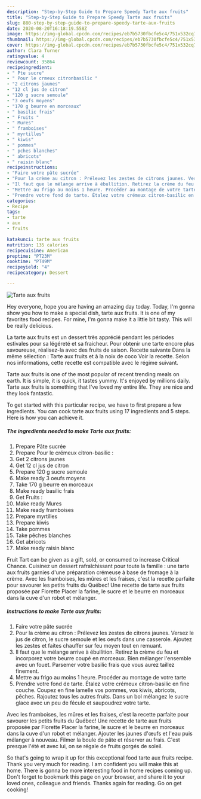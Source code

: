 ```yaml
---
description: "Step-by-Step Guide to Prepare Speedy Tarte aux fruits"
title: "Step-by-Step Guide to Prepare Speedy Tarte aux fruits"
slug: 880-step-by-step-guide-to-prepare-speedy-tarte-aux-fruits
date: 2020-08-20T16:18:19.558Z
image: https://img-global.cpcdn.com/recipes/eb7b5730fbcfe5c4/751x532cq70/tarte-aux-fruits-photo-principale-de-la-recette.jpg
thumbnail: https://img-global.cpcdn.com/recipes/eb7b5730fbcfe5c4/751x532cq70/tarte-aux-fruits-photo-principale-de-la-recette.jpg
cover: https://img-global.cpcdn.com/recipes/eb7b5730fbcfe5c4/751x532cq70/tarte-aux-fruits-photo-principale-de-la-recette.jpg
author: Clara Turner
ratingvalue: 4
reviewcount: 35864
recipeingredient:
- " Pte sucre"
- " Pour le crmeux citronbasilic "
- "2 citrons jaunes"
- "12 cl jus de citron"
- "120 g sucre semoule"
- "3 oeufs moyens"
- "170 g beurre en morceaux"
- " basilic frais"
- " Fruits "
- " Mures"
- " framboises"
- " myrtilles"
- " kiwis"
- " pommes"
- " pches blanches"
- " abricots"
- " raisin blanc"
recipeinstructions:
- "Faire votre pâte sucrée"
- "Pour la crème au citron : Prélevez les zestes de citrons jaunes. Versez le jus de citron, le sucre semoule et les oeufs dans une casserole. Ajoutez les zestes et faites chauffer sur feu moyen tout en remuant."
- "Il faut que le mélange arrive à ébullition. Retirez la crème du feu et incorporez votre beurre coupé en morceaux. Bien mélanger l&#39;ensemble avec un fouet. Parsemer votre basilic frais que vous aurez taillez finement."
- "Mettre au frigo au moins 1 heure. Procéder au montage de votre tarte"
- "Prendre votre fond de tarte. Étalez votre crémeux citron-basilic en fine couche. Coupez en fine lamelle vos pommes, vos kiwis, abricots, pêches. Rajoutez tous les autres fruits. Dans un bol mélangez le sucre glace avec un peu de fécule et saupoudrez votre tarte."
categories:
- Recipe
tags:
- tarte
- aux
- fruits

katakunci: tarte aux fruits 
nutrition: 135 calories
recipecuisine: American
preptime: "PT23M"
cooktime: "PT49M"
recipeyield: "4"
recipecategory: Dessert

---
```



![Tarte aux fruits](https://img-global.cpcdn.com/recipes/eb7b5730fbcfe5c4/751x532cq70/tarte-aux-fruits-photo-principale-de-la-recette.jpg)

Hey everyone, hope you are having an amazing day today. Today, I'm gonna show you how to make a special dish, tarte aux fruits. It is one of my favorites food recipes. For mine, I'm gonna make it a little bit tasty. This will be really delicious.

La tarte aux fruits est un dessert très apprécié pendant les périodes estivales pour sa légéreté et sa fraicheur. Pour obtenir une tarte encore plus savoureuse, réalisez-la avec des fruits de saison. Recette suivante Dans la même sélection : Tarte aux fruits et à la noix de coco Voir la recette. Selon nos informations, cette recette est compatible avec le régime suivant.

Tarte aux fruits is one of the most popular of recent trending meals on earth. It is simple, it is quick, it tastes yummy. It's enjoyed by millions daily. Tarte aux fruits is something that I've loved my entire life. They are nice and they look fantastic.


To get started with this particular recipe, we have to first prepare a few ingredients. You can cook tarte aux fruits using 17 ingredients and 5 steps. Here is how you can achieve it.

<!--inarticleads1-->

##### The ingredients needed to make Tarte aux fruits:

1. Prepare  Pâte sucrée
1. Prepare  Pour le crémeux citron-basilic :
1. Get 2 citrons jaunes
1. Get 12 cl jus de citron
1. Prepare 120 g sucre semoule
1. Make ready 3 oeufs moyens
1. Take 170 g beurre en morceaux
1. Make ready  basilic frais
1. Get  Fruits :
1. Make ready  Mures
1. Make ready  framboises
1. Prepare  myrtilles
1. Prepare  kiwis
1. Take  pommes
1. Take  pêches blanches
1. Get  abricots
1. Make ready  raisin blanc


Fruit Tart can be given as a gift, sold, or consumed to increase Critical Chance. Cuisinez un dessert rafraîchissant pour toute la famille : une tarte aux fruits garnies d&#39;une préparation crémeuse à base de fromage à la crème. Avec les framboises, les mûres et les fraises, c&#39;est la recette parfaite pour savourer les petits fruits du Québec! Une recette de tarte aux fruits proposée par Florette Placer la farine, le sucre et le beurre en morceaux dans la cuve d&#39;un robot et mélanger. 

<!--inarticleads2-->

##### Instructions to make Tarte aux fruits:

1. Faire votre pâte sucrée
1. Pour la crème au citron : Prélevez les zestes de citrons jaunes. Versez le jus de citron, le sucre semoule et les oeufs dans une casserole. Ajoutez les zestes et faites chauffer sur feu moyen tout en remuant.
1. Il faut que le mélange arrive à ébullition. Retirez la crème du feu et incorporez votre beurre coupé en morceaux. Bien mélanger l&#39;ensemble avec un fouet. Parsemer votre basilic frais que vous aurez taillez finement.
1. Mettre au frigo au moins 1 heure. Procéder au montage de votre tarte
1. Prendre votre fond de tarte. Étalez votre crémeux citron-basilic en fine couche. Coupez en fine lamelle vos pommes, vos kiwis, abricots, pêches. Rajoutez tous les autres fruits. Dans un bol mélangez le sucre glace avec un peu de fécule et saupoudrez votre tarte.


Avec les framboises, les mûres et les fraises, c&#39;est la recette parfaite pour savourer les petits fruits du Québec! Une recette de tarte aux fruits proposée par Florette Placer la farine, le sucre et le beurre en morceaux dans la cuve d&#39;un robot et mélanger. Ajouter les jaunes d&#39;œufs et l&#39;eau puis mélanger à nouveau. Filmer la boule de pâte et réserver au frais. C&#39;est presque l&#39;été et avec lui, on se régale de fruits gorgés de soleil. 

So that's going to wrap it up for this exceptional food tarte aux fruits recipe. Thank you very much for reading. I am confident you will make this at home. There is gonna be more interesting food in home recipes coming up. Don't forget to bookmark this page on your browser, and share it to your loved ones, colleague and friends. Thanks again for reading. Go on get cooking!

